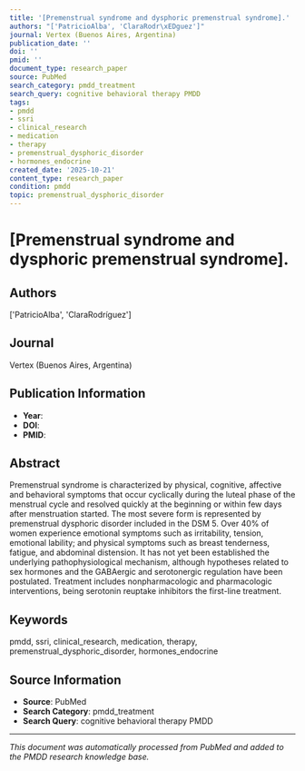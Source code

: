 ```yaml
---
title: '[Premenstrual syndrome and dysphoric premenstrual syndrome].'
authors: "['PatricioAlba', 'ClaraRodr\xEDguez']"
journal: Vertex (Buenos Aires, Argentina)
publication_date: ''
doi: ''
pmid: ''
document_type: research_paper
source: PubMed
search_category: pmdd_treatment
search_query: cognitive behavioral therapy PMDD
tags:
- pmdd
- ssri
- clinical_research
- medication
- therapy
- premenstrual_dysphoric_disorder
- hormones_endocrine
created_date: '2025-10-21'
content_type: research_paper
condition: pmdd
topic: premenstrual_dysphoric_disorder
---
```


# [Premenstrual syndrome and dysphoric premenstrual syndrome].

## Authors
['PatricioAlba', 'ClaraRodríguez']

## Journal
Vertex (Buenos Aires, Argentina)

## Publication Information
- **Year**: 
- **DOI**: 
- **PMID**: 

## Abstract
Premenstrual syndrome is characterized by physical, cognitive, affective and behavioral symptoms that occur cyclically during the luteal phase of the menstrual cycle and resolved quickly at the beginning or within few days after menstruation started. The most severe form is represented by premenstrual dysphoric disorder included in the DSM 5. Over 40% of women experience emotional symptoms such as irritability, tension, emotional lability; and physical symptoms such as breast tenderness, fatigue, and abdominal distension. It has not yet been established the underlying pathophysiological mechanism, although hypotheses related to sex hormones and the GABAergic and serotonergic regulation have been postulated. Treatment includes nonpharmacologic and pharmacologic interventions, being serotonin reuptake inhibitors the first-line treatment.

## Keywords
pmdd, ssri, clinical_research, medication, therapy, premenstrual_dysphoric_disorder, hormones_endocrine

## Source Information
- **Source**: PubMed
- **Search Category**: pmdd_treatment
- **Search Query**: cognitive behavioral therapy PMDD

---
*This document was automatically processed from PubMed and added to the PMDD research knowledge base.*
